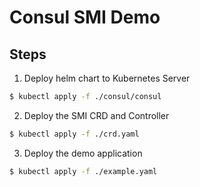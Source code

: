 # Consul SMI Demo

## Steps

1. Deploy helm chart to Kubernetes Server

```bash
$ kubectl apply -f ./consul/consul
```

2. Deploy the SMI CRD and Controller

```bash
$ kubectl apply -f ./crd.yaml
```

3. Deploy the demo application

```bash
$ kubectl apply -f ./example.yaml
```

